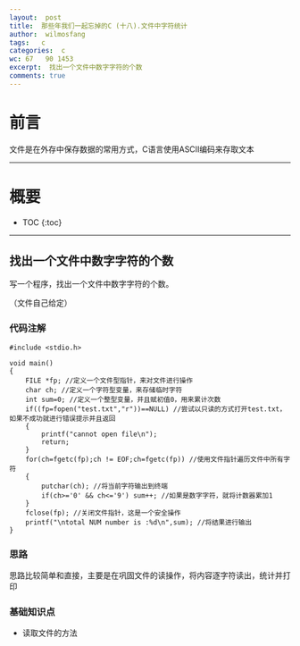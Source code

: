 ```yaml
---
layout:  post
title:  那些年我们一起忘掉的C (十八).文件中字符统计
author:  wilmosfang
tags:   c 
categories:  c
wc: 67   90 1453 
excerpt:  找出一个文件中数字字符的个数
comments: true
---
```



# 前言

文件是在外存中保存数据的常用方式，C语言使用ASCII编码来存取文本

---

# 概要

* TOC
{:toc}

---

## 找出一个文件中数字字符的个数

写一个程序，找出一个文件中数字字符的个数。

（文件自己给定）


### 代码注解

~~~
#include <stdio.h>

void main()
{
	FILE *fp; //定义一个文件型指针，来对文件进行操作
	char ch; //定义一个字符型变量，来存储临时字符
	int sum=0; //定义一个整型变量，并且赋初值0，用来累计次数
	if((fp=fopen("test.txt","r"))==NULL) //尝试以只读的方式打开test.txt，如果不成功就进行错误提示并且返回
	{
		printf("cannot open file\n");
		return;
	}
	for(ch=fgetc(fp);ch != EOF;ch=fgetc(fp)) //使用文件指针遍历文件中所有字符
	{
		putchar(ch); //将当前字符输出到终端
		if(ch>='0' && ch<='9') sum++; //如果是数字字符，就将计数器累加1
	}
	fclose(fp); //关闭文件指针，这是一个安全操作
	printf("\ntotal NUM number is :%d\n",sum); //将结果进行输出
}
~~~


### 思路

思路比较简单和直接，主要是在巩固文件的读操作，将内容逐字符读出，统计并打印


### 基础知识点


* 读取文件的方法
